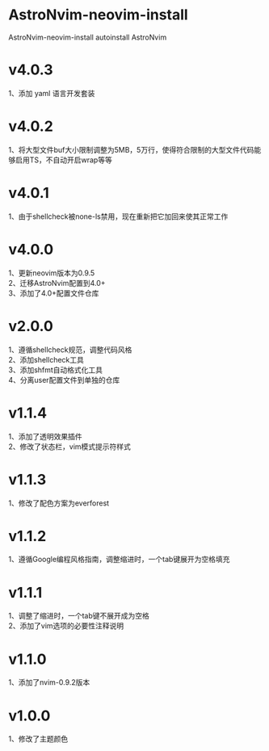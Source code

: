 # AstroNvim-neovim-install

AstroNvim-neovim-install autoinstall AstroNvim

# v4.0.3

1、添加 yaml 语言开发套装

# v4.0.2

1、将大型文件buf大小限制调整为5MB，5万行，使得符合限制的大型文件代码能够启用TS，不自动开启wrap等等

# v4.0.1

1、由于shellcheck被none-ls禁用，现在重新把它加回来使其正常工作

# v4.0.0

1、更新neovim版本为0.9.5  
2、迁移AstroNvim配置到4.0+  
3、添加了4.0+配置文件仓库

# v2.0.0

1、遵循shellcheck规范，调整代码风格  
2、添加shellcheck工具  
3、添加shfmt自动格式化工具  
4、分离user配置文件到单独的仓库

# v1.1.4

1、添加了透明效果插件  
2、修改了状态栏，vim模式提示符样式

# v1.1.3

1、修改了配色方案为everforest

# v1.1.2

1、遵循Google编程风格指南，调整缩进时，一个tab键展开为空格填充

# v1.1.1

1、调整了缩进时，一个tab键不展开成为空格  
2、添加了vim选项的必要性注释说明

# v1.1.0

1、添加了nvim-0.9.2版本

# v1.0.0

1、修改了主题颜色

